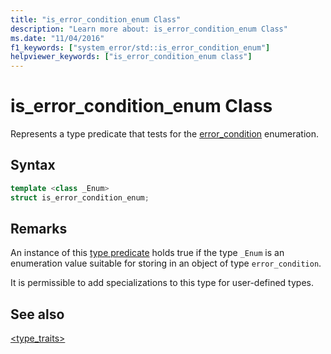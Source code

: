 ```yaml
---
title: "is_error_condition_enum Class"
description: "Learn more about: is_error_condition_enum Class"
ms.date: "11/04/2016"
f1_keywords: ["system_error/std::is_error_condition_enum"]
helpviewer_keywords: ["is_error_condition_enum class"]
---
```

# is_error_condition_enum Class

Represents a type predicate that tests for the [error_condition](../standard-library/error-condition-class.md) enumeration.

## Syntax

```cpp
template <class _Enum>
struct is_error_condition_enum;
```

## Remarks

An instance of this [type predicate](../standard-library/type-traits.md) holds true if the type `_Enum` is an enumeration value suitable for storing in an object of type `error_condition`.

It is permissible to add specializations to this type for user-defined types.

## See also

[<type_traits>](../standard-library/type-traits.md)
